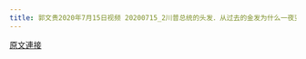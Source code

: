 ```yaml
---
title: 郭文贵2020年7月15日视频 20200715_2川普总统的头发．从过去的金发为什么一夜变成了灰白发呢？
---
```


[原文連接](https://gnews.org/ThreadView/53479446)


